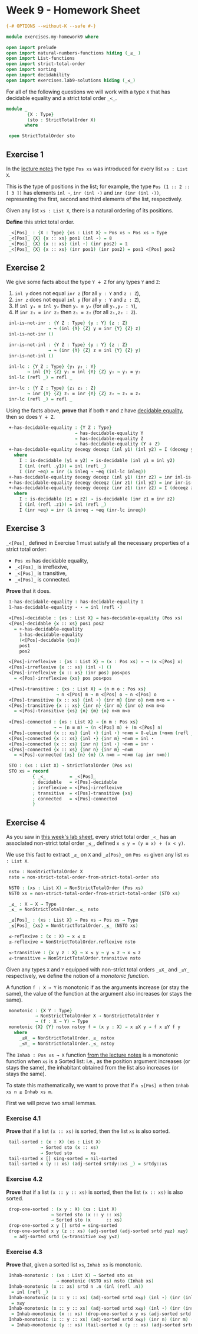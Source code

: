 # Week 9 - Homework Sheet

```agda
{-# OPTIONS --without-K --safe #-}

module exercises.my-homework9 where

open import prelude
open import natural-numbers-functions hiding (_≤_ )
open import List-functions
open import strict-total-order
open import sorting
open import decidability
open import exercises.lab9-solutions hiding (_≤_)
```

For all of the following questions we will work with a type `X` that
has decidable equality and a strict total order `_<_`.

```agda
module _
        {X : Type}
        (sto : StrictTotalOrder X)
       where

 open StrictTotalOrder sto
```

## Exercise 1

In the [lecture notes](../sorting.lagda.md) the type `Pos xs` was
introduced for every list `xs : List X`.

This is the type of positions in the list; for example, the type
`Pos (1 :: 2 :: [ 3 ])` has elements `inl ⋆`, `inr (inl ⋆)` and
`inr (inr (inl ⋆))`, representing the first, second and third elements
of the list, respectively.

Given any list `xs : List X`, there is a natural ordering of its
positions.

**Define** this strict total order.

```agda
 _<[Pos]_ : {X : Type} {xs : List X} → Pos xs → Pos xs → Type
 _<[Pos]_ {X} {x :: xs} pos1 (inl ⋆) = 𝟘
 _<[Pos]_ {X} {x :: xs} (inl ⋆) (inr pos2) = 𝟙
 _<[Pos]_ {X} {x :: xs} (inr pos1) (inr pos2) = pos1 <[Pos] pos2
```

## Exercise 2

We give some facts about the type `Y ∔ Z` for any types `Y` and `Z`:

 1. `inl y` does not equal `inr z` (for all `y : Y` and `z : Z`),
 1. `inr z` does not equal `inl y` (for all `y : Y` and `z : Z`),
 1. If `inl y₁ ≡ inl y₂` then `y₁ ≡ y₂` (for all `y₁,y₂ : Y`),
 1. If `inr z₁ ≡ inr z₂` then `z₁ ≡ z₂` (for all `z₁,z₂ : Z`).

```agda
 inl-is-not-inr : {Y Z : Type} {y : Y} {z : Z}
                → ¬ (inl {Y} {Z} y ≡ inr {Y} {Z} z)
 inl-is-not-inr ()

 inr-is-not-inl : {Y Z : Type} {y : Y} {z : Z}
                → ¬ (inr {Y} {Z} z ≡ inl {Y} {Z} y)
 inr-is-not-inl ()

 inl-lc : {Y Z : Type} {y₁ y₂ : Y}
        → inl {Y} {Z} y₁ ≡ inl {Y} {Z} y₂ → y₁ ≡ y₂
 inl-lc (refl _) = refl _

 inr-lc : {Y Z : Type} {z₁ z₂ : Z}
        → inr {Y} {Z} z₁ ≡ inr {Y} {Z} z₂ → z₁ ≡ z₂
 inr-lc (refl _) = refl _
```

Using the facts above, **prove** that if both `Y` and `Z` have
[decidable equality](../decidability.lagda.md), then so does `Y ∔ Z`.

```agda
 +-has-decidable-equality : {Y Z : Type}
                          → has-decidable-equality Y
                          → has-decidable-equality Z
                          → has-decidable-equality (Y ∔ Z)
 +-has-decidable-equality deceqy deceqz (inl y1) (inl y2) = I (deceqy y1 y2)
   where
     I : is-decidable (y1 ≡ y2) → is-decidable (inl y1 ≡ inl y2)
     I (inl (refl .y1)) = inl (refl _)
     I (inr ¬eq) = inr (λ inleq → ¬eq (inl-lc inleq))
 +-has-decidable-equality deceqy deceqz (inl y1) (inr z2) = inr inl-is-not-inr
 +-has-decidable-equality deceqy deceqz (inr z1) (inl y2) = inr inr-is-not-inl
 +-has-decidable-equality deceqy deceqz (inr z1) (inr z2) = I (deceqz z1 z2)
   where
     I : is-decidable (z1 ≡ z2) → is-decidable (inr z1 ≡ inr z2)
     I (inl (refl .z1)) = inl (refl _)
     I (inr ¬eq) = inr (λ inreq → ¬eq (inr-lc inreq))
```

## Exercise 3

`_<[Pos]_` defined in Exercise 1 must satisfy all the necessary
properties of a strict total order:
  * `Pos xs` has decidable equality,
  * `_<[Pos]_` is irreflexive,
  * `_<[Pos]_` is transitive,
  * `_<[Pos]_` is connected.

**Prove** that it does.

```agda
 𝟙-has-decidable-equality : has-decidable-equality 𝟙
 𝟙-has-decidable-equality ⋆ ⋆ = inl (refl ⋆)
 
 <[Pos]-decidable : {xs : List X} → has-decidable-equality (Pos xs)
 <[Pos]-decidable {x :: xs} pos1 pos2
   = +-has-decidable-equality
     𝟙-has-decidable-equality
     (<[Pos]-decidable {xs})
     pos1
     pos2

 <[Pos]-irreflexive : {xs : List X} → (x : Pos xs) → ¬ (x <[Pos] x)
 <[Pos]-irreflexive {x :: xs} (inl ⋆) ()
 <[Pos]-irreflexive {x :: xs} (inr pos) pos<pos
   = <[Pos]-irreflexive {xs} pos pos<pos

 <[Pos]-transitive : {xs : List X} → {n m o : Pos xs}
                   → n <[Pos] m → m <[Pos] o → n <[Pos] o
 <[Pos]-transitive {x :: xs} {inl ⋆} {inr m} {inr o} n<m m<o = ⋆
 <[Pos]-transitive {x :: xs} {inr n} {inr m} {inr o} n<m m<o
   = <[Pos]-transitive {xs} {n} {m} {o} n<m m<o
 
 <[Pos]-connected : {xs : List X} → {n m : Pos xs}
                  → ¬ (n ≡ m) → (n <[Pos] m) ∔ (m <[Pos] n)
 <[Pos]-connected {x :: xs} {inl ⋆} {inl ⋆} ¬n≡m = 𝟘-elim (¬n≡m (refl _))
 <[Pos]-connected {x :: xs} {inl ⋆} {inr m} ¬n≡m = inl ⋆
 <[Pos]-connected {x :: xs} {inr n} {inl ⋆} ¬n≡m = inr ⋆
 <[Pos]-connected {x :: xs} {inr n} {inr m} ¬n≡m
   = <[Pos]-connected {xs} {n} {m} (λ n≡m → ¬n≡m (ap inr n≡m))

 STO : (xs : List X) → StrictTotalOrder (Pos xs)
 STO xs = record
          { _<_         = _<[Pos]_
          ; decidable   = <[Pos]-decidable
          ; irreflexive = <[Pos]-irreflexive
          ; transitive  = <[Pos]-transitive {xs}
          ; connected   = <[Pos]-connected
          }
```

## Exercise 4

As you saw in [this week's lab sheet](lab9-solutions.lagda.md),
every strict total order `_<_` has an associated non-strict total
order `_≤_`, defined `x ≤ y = (y ≡ x) ∔ (x < y)`.

We use this fact to extract `_≤_` on `X` and `_≤[Pos}_` on `Pos xs`
given any list `xs : List X`.

```agda 
 nsto : NonStrictTotalOrder X
 nsto = non-strict-total-order-from-strict-total-order sto

 NSTO : (xs : List X) → NonStrictTotalOrder (Pos xs)
 NSTO xs = non-strict-total-order-from-strict-total-order (STO xs)

 _≤_ : X → X → Type
 _≤_ = NonStrictTotalOrder._≤_ nsto

 _≤[Pos]_ : {xs : List X} → Pos xs → Pos xs → Type
 _≤[Pos]_ {xs} = NonStrictTotalOrder._≤_ (NSTO xs)

 ≤-reflexive : (x : X) → x ≤ x
 ≤-reflexive = NonStrictTotalOrder.reflexive nsto

 ≤-transitive : {x y z : X} → x ≤ y → y ≤ z → x ≤ z
 ≤-transitive = NonStrictTotalOrder.transitive nsto
```

Given any types `X` and `Y` equipped with non-strict total orders
`_≤X_` and `_≤Y_` respectively, we define the notion of a *monotonic
function*.

A function `f : X → Y` is monotonic if as the arguments increase (or
stay the same), the value of the function at the argument also
increases (or stays the same).

```agda
 monotonic : {X Y : Type}
           → NonStrictTotalOrder X → NonStrictTotalOrder Y
           → (f : X → Y) → Type
 monotonic {X} {Y} nstox nstoy f = (x y : X) → x ≤X y → f x ≤Y f y
   where
     _≤X_ = NonStrictTotalOrder._≤_ nstox
     _≤Y_ = NonStrictTotalOrder._≤_ nstoy
```

The `Inhab : Pos xs → X` function
[from the lecture notes](../sorting.lagda.md) is a monotonic function
when `xs` is a Sorted list: i.e., as the position argument increases
(or stays the same), the inhabitant obtained from the list also
increases (or stays the same).

To state this mathematically, we want to prove that if `n ≤[Pos] m`
then `Inhab xs n ≤ Inhab xs m`.

First we will prove two small lemmas.

### Exercise 4.1

**Prove** that if a list `(x :: xs)` is sorted, then the list `xs` is
also sorted.

```agda
 tail-sorted : (x : X) (xs : List X)
             → Sorted sto (x :: xs)
             → Sorted sto       xs
 tail-sorted x [] sing-sorted = nil-sorted
 tail-sorted x (y :: xs) (adj-sorted srtdy::xs _) = srtdy::xs
```

### Exercise 4.2

**Prove** that if a list `(x :: y :: xs)` is sorted, then the list
`(x :: xs)` is also sorted.

```agda
 drop-one-sorted : (x y : X) (xs : List X)
                 → Sorted sto (x :: y :: xs)
                 → Sorted sto (x      :: xs)
 drop-one-sorted x y [] srtd = sing-sorted
 drop-one-sorted x y (z :: xs) (adj-sorted (adj-sorted srtd y≤z) x≤y)
   = adj-sorted srtd (≤-transitive x≤y y≤z)
```

### Exercise 4.3

**Prove** that, given a sorted list `xs`, `Inhab xs` is monotonic.

```agda
 Inhab-monotonic : (xs : List X) → Sorted sto xs
                   → monotonic (NSTO xs) nsto (Inhab xs)
 Inhab-monotonic (x :: xs) srtd n .n (inl (refl .n))
  = inl (refl _)
 Inhab-monotonic (x :: y :: xs) (adj-sorted srtd x≤y) (inl ⋆) (inr (inl ⋆)) (inr ⋆)
  = x≤y
 Inhab-monotonic (x :: y :: xs) (adj-sorted srtd x≤y) (inl ⋆) (inr (inr m)) (inr ⋆)
  = Inhab-monotonic (x :: xs) (drop-one-sorted x y xs (adj-sorted srtd x≤y)) (inl ⋆) (inr m) (inr ⋆)
 Inhab-monotonic (x :: y :: xs) (adj-sorted srtd x≤y) (inr n) (inr m) (inr n<m)
  = Inhab-monotonic (y :: xs) (tail-sorted x (y :: xs) (adj-sorted srtd x≤y)) n m (inr n<m)
```

